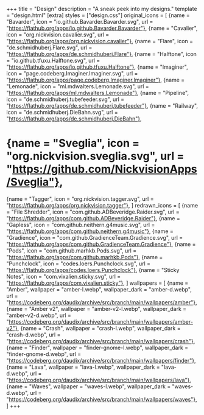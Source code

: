 +++
title = "Design"
description = "A sneak peek into my designs."
template = "design.html"
[extra]
styles = ["design.css"]
original_icons = [
  {name = "Bavarder", icon = "io.github.Bavarder.Bavarder.svg", url = "https://flathub.org/apps/io.github.Bavarder.Bavarder"},
  {name = "Cavalier", icon = "org.nickvision.cavalier.svg", url = "https://flathub.org/apps/org.nickvision.cavalier"},
  {name = "Flare", icon = "de.schmidhuberj.Flare.svg", url = "https://flathub.org/apps/de.schmidhuberj.Flare"},
  {name = "Halftone", icon = "io.github.tfuxu.Halftone.svg", url = "https://flathub.org/apps/io.github.tfuxu.Halftone"},
  {name = "Imaginer", icon = "page.codeberg.Imaginer.Imaginer.svg", url = "https://flathub.org/apps/page.codeberg.Imaginer.Imaginer"},
  {name = "Lemonade", icon = "ml.mdwalters.Lemonade.svg", url = "https://flathub.org/apps/ml.mdwalters.Lemonade"},
  {name = "Pipeline", icon = "de.schmidhuberj.tubefeeder.svg", url = "https://flathub.org/apps/de.schmidhuberj.tubefeeder"},
  {name = "Railway", icon = "de.schmidhuberj.DieBahn.svg", url = "https://flathub.org/apps/de.schmidhuberj.DieBahn"},
  # {name = "Sveglia", icon = "org.nickvision.sveglia.svg", url = "https://github.com/NickvisionApps/Sveglia"},
  {name = "Tagger", icon = "org.nickvision.tagger.svg", url = "https://flathub.org/apps/org.nickvision.tagger"},
]
redrawn_icons = [
  {name = "File Shredder", icon = "com.github.ADBeveridge.Raider.svg", url = "https://flathub.org/apps/com.github.ADBeveridge.Raider"},
  {name = "Gapless", icon = "com.github.neithern.g4music.svg", url = "https://flathub.org/apps/com.github.neithern.g4music"},
  {name = "Gradience", icon = "com.github.GradienceTeam.Gradience.svg", url = "https://flathub.org/apps/com.github.GradienceTeam.Gradience"},
  {name = "Pods", icon = "com.github.marhkb.Pods.svg", url = "https://flathub.org/apps/com.github.marhkb.Pods"},
  {name = "Punchclock", icon = "codes.loers.Punchclock.svg", url = "https://flathub.org/apps/codes.loers.Punchclock"},
  {name = "Sticky Notes", icon = "com.vixalien.sticky.svg", url = "https://flathub.org/apps/com.vixalien.sticky"},
]
wallpapers = [
  {name = "Amber", wallpaper = "amber-l.webp", wallpaper_dark = "amber-d.webp", url = "https://codeberg.org/daudix/archive/src/branch/main/wallpapers/amber"},
  {name = "Amber v2", wallpaper = "amber-v2-l.webp", wallpaper_dark = "amber-v2-d.webp", url = "https://codeberg.org/daudix/archive/src/branch/main/wallpapers/amber-v2"},
  {name = "Crash", wallpaper = "crash-l.webp", wallpaper_dark = "crash-d.webp", url = "https://codeberg.org/daudix/archive/src/branch/main/wallpapers/crash"},
  {name = "Finder", wallpaper = "finder-gnome-l.webp", wallpaper_dark = "finder-gnome-d.webp", url = "https://codeberg.org/daudix/archive/src/branch/main/wallpapers/finder"},
  {name = "Lava", wallpaper = "lava-l.webp", wallpaper_dark = "lava-d.webp", url = "https://codeberg.org/daudix/archive/src/branch/main/wallpapers/lava"},
  {name = "Waves", wallpaper = "waves-l.webp", wallpaper_dark = "waves-d.webp", url = "https://codeberg.org/daudix/archive/src/branch/main/wallpapers/waves"},
]
+++
